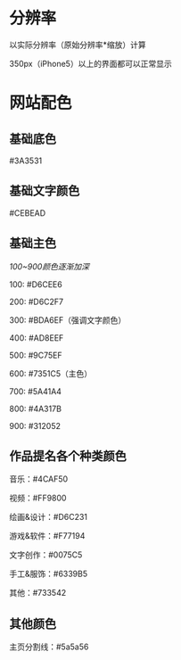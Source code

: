 # 分辨率

以实际分辨率（原始分辨率*缩放）计算

350px（iPhone5）以上的界面都可以正常显示

# 网站配色

## 基础底色

#3A3531

##  基础文字颜色

#CEBEAD

## 基础主色

*100~900颜色逐渐加深*

100: #D6CEE6

200: #D6C2F7

300: #BDA6EF（强调文字颜色）

400: #AD8EEF

500: #9C75EF

600: #7351C5（主色）

700: #5A41A4

800: #4A317B

900: #312052

## 作品提名各个种类颜色

音乐：#4CAF50

视频：#FF9800

绘画&设计：#D6C231

游戏&软件：#F77194

文字创作：#0075C5

手工&服饰：#6339B5

其他：#733542

## 其他颜色

主页分割线：#5a5a56